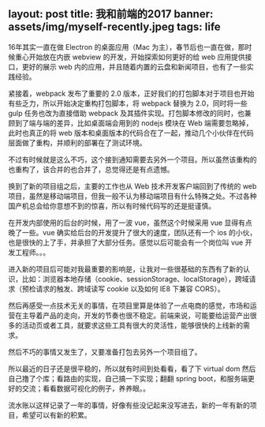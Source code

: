 
layout: post
title: 我和前端的2017
banner: assets/img/myself-recently.jpeg
tags: life
---

16年其实一直在做 Electron 的桌面应用（Mac 为主），春节后也一直在做，那时候重心开始放在内嵌 webview 的开发，开始探索如何更好的给 web 应用提供接口，更好的展示 web 内的应用，并且随着内置的云盘和新闻项目，也有了一些实践经验。

紧接着，webpack 发布了重要的 2.0 版本，正好我们的打包脚本对于项目也开始有些乏力，所以开始决定重构打包脚本，将 webpack 替换为 2.0，同时将一些 gulp 任务也改为直接借助 webpack 及其插件实现。打包脚本修改的同时，也兼顾到了端与端的差异，比如桌面端会用到的 nodejs 模块在 Web 端需要忽略掉，此时也真正的将 web 版本和桌面版本的代码合在了一起，推动几个小伙伴在代码层面做了重构，并顺利的部署在了测试环境。

不过有时候就是这么不巧，这个接到通知需要去另外一个项目。所以虽然该重构的也重构了，该合并的也合并了，总觉得还是有点遗憾。

换到了新的项目组之后，主要的工作也从 Web 技术开发客户端回到了传统的 web 项目，虽然是移动端项目，但我一般不认为移动端项目有什么特殊之处。不过各种国产机总会给你意想不到的惊喜，所以有时候代码写的还是挺谨慎。

在开发内部使用的后台的时候，用了一波 vue，虽然这个时候采用 vue 显得有点晚了一些。vue 确实给后台的开发提升了很大的速度，团队还有一个 ios 的小伙，也是很快的上了手，并承担了大部分任务。感觉以后可能会有一个岗位叫 vue 开发工程师。。。

进入新的项目后可能对我最重要的影响是，让我对一些很基础的东西有了新的认识，比如：浏览器本地存储（cookie、sessionStorage、localStorage），跨域请求（预检请求的触发、跨域读写 cookie 以及如何 IE8 下兼容 CORS）。

然后再感受一点技术无关的事情，在项目里算是体验了一点电商的感觉，市场和运营在主导着产品的走向，开发的节奏也很不稳定。前端来说，可能要给运营产出很多的活动页或者工具，就要求这些工具有很大的灵活性，能够很快的上线新的需求。

然后不巧的事情又发生了，又要准备打包去另外一个项目组了。

所以最近的日子还是很平稳的，所以就有时间到处看看，看了下 virtual dom 然后自己撸了个库；看路由的实现，自己搞一下实现；翻翻 spring boot，和服务端更好的交流；看看数据可视化的例子，养养眼。。

流水账以这样记录了一年的事情，好像有些没记起来没写进去，新的一年有新的项目，希望可以有新的积累。
















